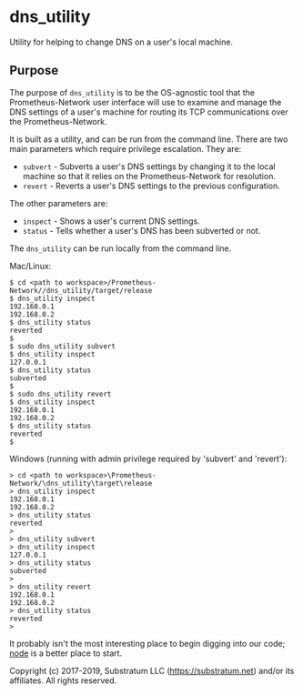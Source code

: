 # dns_utility
Utility for helping to change DNS on a user's local machine.

## Purpose
The purpose of `dns_utility` is to be the OS-agnostic tool that the Prometheus-Network user interface will use to examine
and manage the DNS settings of a user's machine for routing its TCP communications over the Prometheus-Network.

It is built as a utility, and can be run from the command line. There are two main parameters which require privilege escalation. They are:

- `subvert` - Subverts a user's DNS settings by changing it to the local machine so that it relies on the Prometheus-Network for resolution.
- `revert` - Reverts a user's DNS settings to the previous configuration.

The other parameters are:
- `inspect` - Shows a user's current DNS settings.
- `status` - Tells whether a user's DNS has been subverted or not.

The `dns_utility` can be run locally from the command line.

Mac/Linux:
```
$ cd <path to workspace>/Prometheus-Network//dns_utility/target/release
$ dns_utility inspect
192.168.0.1
192.168.0.2
$ dns_utility status
reverted
$
$ sudo dns_utility subvert
$ dns_utility inspect
127.0.0.1
$ dns_utility status
subverted
$
$ sudo dns_utility revert
$ dns_utility inspect
192.168.0.1
192.168.0.2
$ dns_utility status
reverted
$
```

Windows (running with admin privilege required by 'subvert' and 'revert'):
```
> cd <path to workspace>\Prometheus-Network/\dns_utility\target\release
> dns_utility inspect
192.168.0.1
192.168.0.2
> dns_utility status
reverted
>
> dns_utility subvert
> dns_utility inspect
127.0.0.1
> dns_utility status
subverted
>
> dns_utility revert
192.168.0.1
192.168.0.2
> dns_utility status
reverted
>
```

It probably isn't the most interesting place to begin digging into our code;
[node](https://github.com/The-Dreadnought/Prometheus-Network/tree/master/node)
is a better place to start.


Copyright (c) 2017-2019, Substratum LLC (https://substratum.net) and/or its affiliates. All rights reserved.
